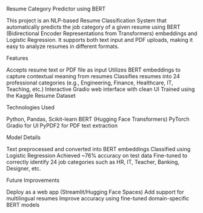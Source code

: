 Resume Category Predictor using BERT

This project is an NLP-based Resume Classification System that automatically predicts the job category of a given resume using BERT (Bidirectional Encoder Representations from Transformers) embeddings and Logistic Regression.
It supports both text input and PDF uploads, making it easy to analyze resumes in different formats.

Features

Accepts resume text or PDF file as input
Utilizes BERT embeddings to capture contextual meaning from resumes
Classifies resumes into 24 professional categories (e.g., Engineering, Finance, Healthcare, IT, Teaching, etc.)
Interactive Gradio web interface with clean UI
Trained using the Kaggle Resume Dataset

Technologies Used

Python, Pandas, Scikit-learn
BERT (Hugging Face Transformers)
PyTorch
Gradio for UI
PyPDF2 for PDF text extraction

Model Details

Text preprocessed and converted into BERT embeddings
Classified using Logistic Regression
Achieved ~76% accuracy on test data
Fine-tuned to correctly identify 24 job categories such as HR, IT, Teacher, Banking, Designer, etc.

Future Improvements

Deploy as a web app (Streamlit/Hugging Face Spaces)
Add support for multilingual resumes
Improve accuracy using fine-tuned domain-specific BERT models
